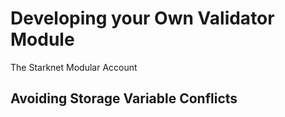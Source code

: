 # Developing your Own Validator Module

The Starknet Modular Account 
## Avoiding Storage Variable Conflicts

